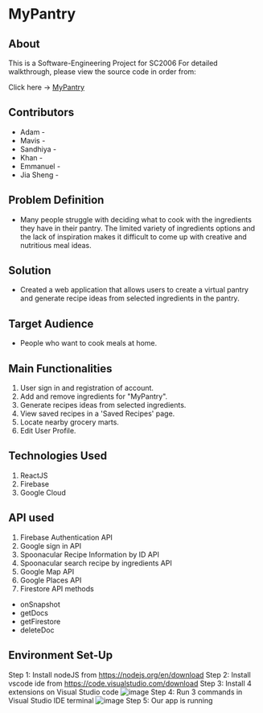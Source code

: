 # MyPantry

## About

This is a Software-Engineering Project for SC2006 
For detailed walkthrough, please view the source code in order from:

Click here -> [MyPantry](https://github.com/admtn/MyPantry-SC2006/tree/main/Project/my-pantry)
  
## Contributors

- Adam -
- Mavis - 
- Sandhiya -
- Khan -
- Emmanuel -
- Jia Sheng - 

## Problem Definition

- Many people struggle with deciding what to cook with the ingredients they have in their pantry. The limited variety of ingredients options and the lack of inspiration makes it difficult to come up with creative and nutritious meal ideas.

## Solution
- Created a web application that allows users to create a virtual pantry and generate recipe ideas from selected ingredients in the pantry.

## Target Audience
- People who want to cook meals at home.

## Main Functionalities
1. User sign in and registration of account.
2. Add and remove ingredients for "MyPantry".
3. Generate recipes ideas from selected ingredients.
4. View saved recipes in a 'Saved Recipes' page.
5. Locate nearby grocery marts.
6. Edit User Profile.


## Technologies Used

1. ReactJS
2. Firebase
3. Google Cloud

## API used
1. Firebase Authentication API
2. Google sign in API
3. Spoonacular Recipe Information by ID API
4. Spoonacular search recipe by ingredients API 
5. Google Map API
6. Google Places API
7. Firestore API methods
  - onSnapshot
  - getDocs
  - getFirestore
  - deleteDoc

## Environment Set-Up
Step 1: Install nodeJS from <https://nodejs.org/en/download>
Step 2: Install vscode ide from <https://code.visualstudio.com/download>
Step 3: Install 4 extensions on Visual Studio code
![image](https://user-images.githubusercontent.com/104296815/229593528-05a87487-8ae3-4213-ae3d-75ac4b878a67.png)
Step 4: Run 3 commands in Visual Studio IDE terminal
![image](https://user-images.githubusercontent.com/104296815/229594207-83045cba-baf9-4a13-b3a2-3babed9916e7.png)
Step 5: Our app is running


